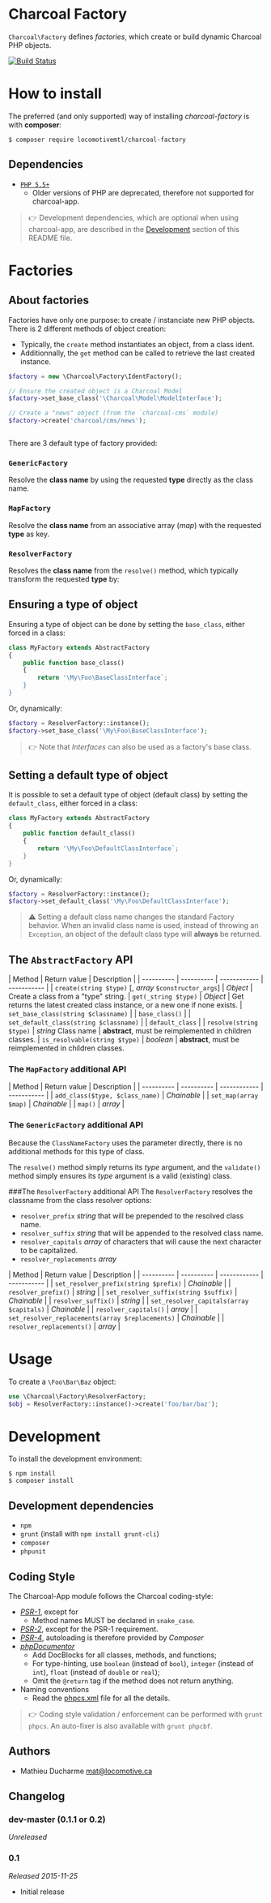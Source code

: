 Charcoal Factory
================

`Charcoal\Factory` defines _factories_, which create or build dynamic Charcoal PHP objects.

[![Build Status](https://travis-ci.org/locomotivemtl/charcoal-factory.svg?branch=master)](https://travis-ci.org/locomotivemtl/charcoal-factory)

# How to install
The preferred (and only supported) way of installing _charcoal-factory_ is with **composer**:

```shell
$ composer require locomotivemtl/charcoal-factory
```

## Dependencies

- [`PHP 5.5+`](http://php.net)
	- Older versions of PHP are deprecated, therefore not supported for charcoal-app.

> 👉 Development dependencies, which are optional when using charcoal-app, are described in the [Development](#development) section of this README file.


# Factories

## About factories

Factories have only one purpose: to create / instanciate new PHP objects. There is 2 different methods of object creation:

- Typically, the `create` method instantiates an object, from a class ident.
- Additionnally, the `get` method can be called to retrieve the last created instance.

```php
$factory = new \Charcoal\Factory\IdentFactory();

// Ensure the created object is a Charcoal Model
$factory->set_base_class('\Charcoal\Model\ModelInterface');

// Create a "news" object (from the `charcoal-cms` module)
$factory->create('charcoal/cms/news');



```

There are 3 default type of factory provided:

### `GenericFactory`
Resolve the **class name** by using the requested **type** directly as the class name.

### `MapFactory`
Resolve the **class name** from an associative array (_map_) with the requested **type** as key.


### `ResolverFactory`
Resolves the **class name** from the `resolve()` method, which typically transform the requested **type** by:

## Ensuring a type of object
Ensuring a type of object can be done by setting the `base_class`, either forced in a class:

```php
class MyFactory extends AbstractFactory
{
	public function base_class()
	{
		return '\My\Foo\BaseClassInterface`;
	}
}
```

Or, dynamically:

```php
$factory = ResolverFactory::instance();
$factory->set_base_class('\My\Foo\BaseClassInterface');
```	

> 👉 Note that _Interfaces_ can also be used as a factory's base class.

## Setting a default type of object

It is possible to set a default type of object (default class) by setting the `default_class`, either forced in a class:

```php
class MyFactory extends AbstractFactory
{
	public function default_class()
	{
		return '\My\Foo\DefaultClassInterface`;
	}
}
```

Or, dynamically:

```php
$factory = ResolverFactory::instance();
$factory->set_default_class('\My\Foo\DefaultClassInterface');
```	

> ⚠ Setting a default class name changes the standard Factory behavior. When an invalid class name is used, instead of throwing an `Exception`, an object of the default class type will **always** be returned.


## The `AbstractFactory` API

| Method     | Return value | Description |
| ---------- | ---------- | ------------ | ----------- |
| `create(string $type)` [, _array_ `$constructor_args`] | _Object_ | Create a class from a "type" string.
| `get(_string $type)` | _Object_ | Get returns the latest created class instance, or a new one if none exists.
| `set_base_class(string $classname)` | 
| `base_class()` |
| `set_default_class(string $classname)` |
| `default_class` |
| `resolve(string $type)` | _string_ Class name | **abstract**, must be reimplemented in children classes.
| `is_resolvable(string $type)` | _boolean_ | **abstract**, must be reimplemented in children classes.

### The `MapFactory` additional API

| Method     | Return value | Description |
| ---------- | ---------- | ------------ | ----------- |
| `add_class($type, $class_name)` | _Chainable_ | 
| `set_map(array $map)` | _Chainable_ |
| `map()` | _array_ | 

### The `GenericFactory` additional API
Because the `ClassNameFactory` uses the parameter directly, there is no additional methods for this type of class.

The `resolve()` method simply returns its _type_ argument, and the `validate()` method simply ensures its _type_ argument is a valid (existing) class.

###The `ResolverFactory` additional API
The `ResolverFactory` resolves the classname from the class resolver options:

- `resolver_prefix` _string_ that will be prepended to the resolved class name.
- `resolver_suffix` _string_ that will be appended to the resolved class name.
- `resolver_capitals` _array_ of characters that will cause the next character to be capitalized.
- `resolver_replacements` _array_

| Method     | Return value | Description |
| ---------- | ---------- | ------------ | ----------- |
| `set_resolver_prefix(string $prefix)` | _Chainable_ |
| `resolver_prefix()` | _string_ | 
| `set_resolver_suffix(string $suffix)` | _Chainable_ |
| `resolver_suffix()` | _string_ |
| `set_resolver_capitals(array $capitals)` | _Chainable_ | 
| `resolver_capitals()` | _array_ | 
| `set_resolver_replacements(array $replacements)` | _Chainable_ | 
| `resolver_replacements()` | _array_ | 

# Usage

To create a `\Foo\Bar\Baz` object:

```php
use \Charcoal\Factory\ResolverFactory;
$obj = ResolverFactory::instance()->create('foo/bar/baz');
```

# Development

To install the development environment:

```shell
$ npm install
$ composer install
```

## Development dependencies

- `npm`
- `grunt` (install with `npm install grunt-cli`)
- `composer`
- `phpunit`

## Coding Style

The Charcoal-App module follows the Charcoal coding-style:

- [_PSR-1_](https://github.com/php-fig/fig-standards/blob/master/accepted/PSR-1-basic-coding-standard.md), except for
  - Method names MUST be declared in `snake_case`.
- [_PSR-2_](https://github.com/php-fig/fig-standards/blob/master/accepted/PSR-2-coding-style-guide.md), except for the PSR-1 requirement.
- [_PSR-4_](https://github.com/php-fig/fig-standards/blob/master/accepted/PSR-4-autoloader.md), autoloading is therefore provided by _Composer_
- [_phpDocumentor_](http://phpdoc.org/)
  - Add DocBlocks for all classes, methods, and functions;
  - For type-hinting, use `boolean` (instead of `bool`), `integer` (instead of `int`), `float` (instead of `double` or `real`);
  - Omit the `@return` tag if the method does not return anything.
- Naming conventions
  - Read the [phpcs.xml](phpcs.xml) file for all the details.

> 👉 Coding style validation / enforcement can be performed with `grunt phpcs`. An auto-fixer is also available with `grunt phpcbf`.

## Authors

- Mathieu Ducharme <mat@locomotive.ca>

## Changelog

### dev-master (0.1.1 or 0.2)
_Unreleased_

### 0.1
_Released 2015-11-25_
- Initial release

